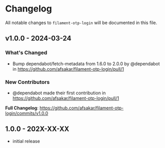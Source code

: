 # Changelog

All notable changes to `filament-otp-login` will be documented in this file.

## v1.0.0 - 2024-03-24

### What's Changed

* Bump dependabot/fetch-metadata from 1.6.0 to 2.0.0 by @dependabot in https://github.com/afsakar/filament-otp-login/pull/1

### New Contributors

* @dependabot made their first contribution in https://github.com/afsakar/filament-otp-login/pull/1

**Full Changelog**: https://github.com/afsakar/filament-otp-login/commits/v1.0.0

## 1.0.0 - 202X-XX-XX

- initial release
